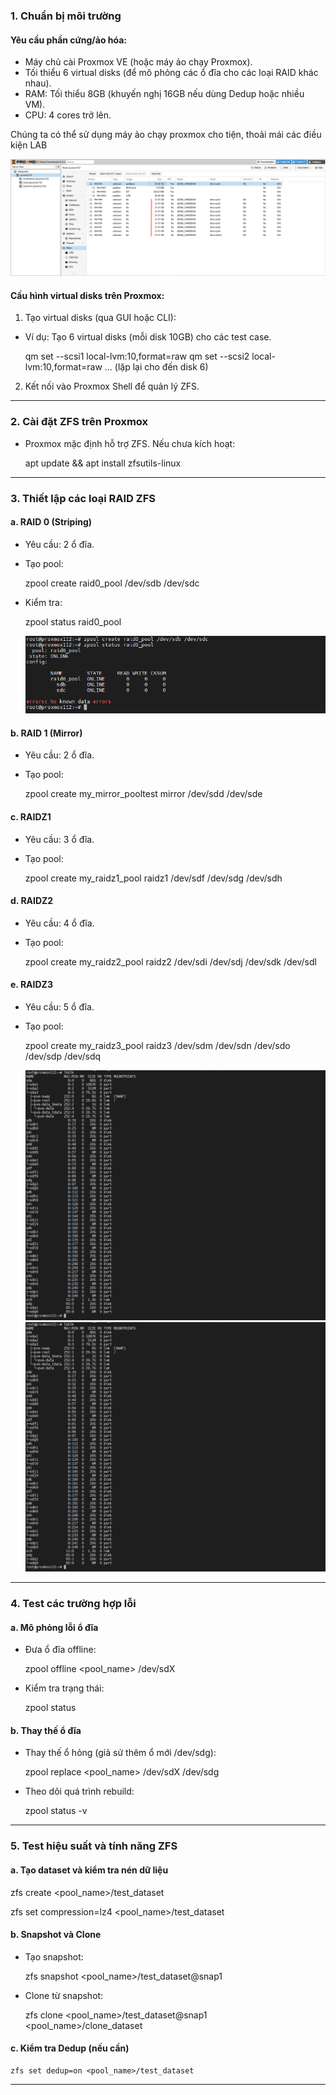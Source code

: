 ### 1. Chuẩn bị môi trường
#### Yêu cầu phần cứng/ảo hóa:
- Máy chủ cài Proxmox VE (hoặc máy ảo chạy Proxmox).
- Tối thiểu 6 virtual disks (để mô phỏng các ổ đĩa cho các loại RAID khác nhau).
- RAM: Tối thiểu 8GB (khuyến nghị 16GB nếu dùng Dedup hoặc nhiều VM).
- CPU: 4 cores trở lên.

Chúng ta có thể sử dụng máy ảo chạy proxmox cho tiện, thoải mái các điều kiện LAB

  <img src="zfsimages/Screenshot_2.png">

#### Cấu hình virtual disks trên Proxmox:
1. Tạo virtual disks (qua GUI hoặc CLI):
  - Ví dụ: Tạo 6 virtual disks (mỗi disk 10GB) cho các test case.
  
    qm set <VMID> --scsi1 local-lvm:10,format=raw
    qm set <VMID> --scsi2 local-lvm:10,format=raw
   ... (lặp lại cho đến disk 6)
   
2. Kết nối vào Proxmox Shell để quản lý ZFS.

---

### 2. Cài đặt ZFS trên Proxmox
  - Proxmox mặc định hỗ trợ ZFS. Nếu chưa kích hoạt:
 
    apt update && apt install zfsutils-linux
  
---

### 3. Thiết lập các loại RAID ZFS
#### a. RAID 0 (Striping)
- Yêu cầu: 2 ổ đĩa.
- Tạo pool:
 
    zpool create raid0_pool /dev/sdb /dev/sdc
  
- Kiểm tra:
 
    zpool status raid0_pool

  <img src="zfsimages/Screenshot_3.png">

#### b. RAID 1 (Mirror)
- Yêu cầu: 2 ổ đĩa.
- Tạo pool:
 
    zpool create my_mirror_pooltest mirror /dev/sdd /dev/sde
  
#### c. RAIDZ1
- Yêu cầu: 3 ổ đĩa.
- Tạo pool:
 
    zpool create my_raidz1_pool raidz1 /dev/sdf /dev/sdg /dev/sdh
  
#### d. RAIDZ2
- Yêu cầu: 4 ổ đĩa.
- Tạo pool:
 
    zpool create my_raidz2_pool raidz2 /dev/sdi /dev/sdj /dev/sdk /dev/sdl
  
#### e. RAIDZ3
- Yêu cầu: 5 ổ đĩa.
- Tạo pool:
 
    zpool create my_raidz3_pool raidz3 /dev/sdm /dev/sdn /dev/sdo /dev/sdp /dev/sdq

  <img src="zfsimages/Screenshot_4.png">  

  <img src="zfsimages/Screenshot_4.png">  
---

### 4. Test các trường hợp lỗi
#### a. Mô phỏng lỗi ổ đĩa
- Đưa ổ đĩa offline:
 
    zpool offline <pool_name> /dev/sdX
  
- Kiểm tra trạng thái:
 
    zpool status
  
#### b. Thay thế ổ đĩa
- Thay thế ổ hỏng (giả sử thêm ổ mới /dev/sdg):
 
    zpool replace <pool_name> /dev/sdX /dev/sdg
  
- Theo dõi quá trình rebuild:
 
    zpool status -v
  
---

### 5. Test hiệu suất và tính năng ZFS
#### a. Tạo dataset và kiểm tra nén dữ liệu

  zfs create <pool_name>/test_dataset

  zfs set compression=lz4 <pool_name>/test_dataset

#### b. Snapshot và Clone
- Tạo snapshot:
 
    zfs snapshot <pool_name>/test_dataset@snap1
  
- Clone từ snapshot:
 
    zfs clone <pool_name>/test_dataset@snap1 <pool_name>/clone_dataset
  
#### c. Kiểm tra Dedup (nếu cần)
    zfs set dedup=on <pool_name>/test_dataset
---

